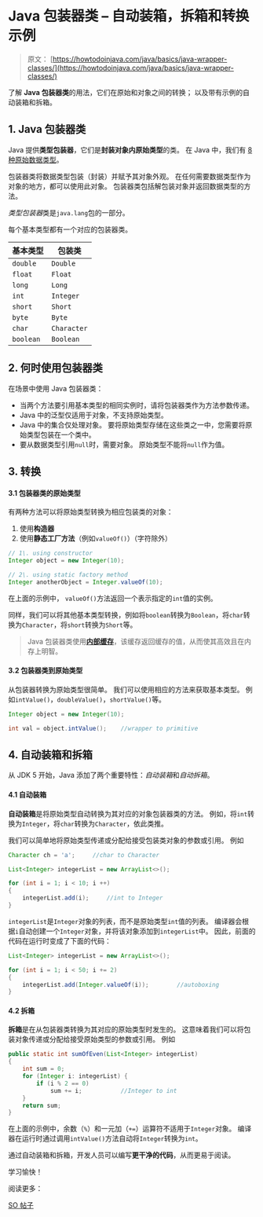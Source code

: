 # Java 包装器类 – 自动装箱，拆箱和转换示例

> 原文： [https://howtodoinjava.com/java/basics/java-wrapper-classes/](https://howtodoinjava.com/java/basics/java-wrapper-classes/)

了解 **Java 包装器类**的用法，它们在原始和对象之间的转换； 以及带有示例的自动装箱和拆箱。

## 1\. Java 包装器类

Java 提供**类型包装器**，它们是**封装对象内原始类型**的类。 在 Java 中，我们有 [8 种原始数据类型](https://howtodoinjava.com/java/basics/primitive-data-types-in-java/)。

包装器类将数据类型包装（封装）并赋予其对象外观。 在任何需要数据类型作为对象的地方，都可以使用此对象。 包装器类包括解包装对象并返回数据类型的方法。

*类型包装器*类是`java.lang`包的一部分。

每个基本类型都有一个对应的包装器类。

| **基本类型** | **包装类** |
| --- | --- |
| `double` | `Double` |
| `float` | `Float` |
| `long` | `Long` |
| `int` | `Integer` |
| `short` | `Short` |
| `byte` | `Byte` |
| `char` | `Character` |
| `boolean` | `Boolean` |

## 2\. 何时使用包装器类

在场景中使用 Java 包装器类：

*   当两个方法要引用基本类型的相同实例时，请将包装器类作为方法参数传递。
*   Java 中的泛型仅适用于对象，不支持原始类型。
*   Java 中的集合仅处理对象。 要将原始类型存储在这些类之一中，您需要将原始类型包装在一个类中。
*   要从数据类型引用`null`时，需要对象。 原始类型不能将`null`作为值。

## 3\. 转换

#### 3.1 包装器类的原始类型

有两种方法可以将原始类型转换为相应包装类的对象：

1.  使用**构造器**
2.  使用**静态工厂方法**（例如`valueOf()`）（字符除外）

```java
// 1\. using constructor
Integer object = new Integer(10);

// 2\. using static factory method
Integer anotherObject = Integer.valueOf(10);

```

在上面的示例中， `valueOf()`方法返回一个表示指定的`int`值的实例。

同样，我们可以将其他基本类型转换，例如将`boolean`转换为`Boolean`，将`char`转换为`Character`，将`short`转换为`Short`等。

> Java 包装器类使用[**内部缓存**](https://howtodoinjava.com/java/basics/object-initialization-best-practices-internal-caching-in-wrapper-classes/)，该缓存返回缓存的值，从而使其高效且在内存上明智。

#### 3.2 包装器类到原始类型

从包装器转换为原始类型很简单。 我们可以使用相应的方法来获取基本类型。 例如`intValue()`，`doubleValue()`，`shortValue()`等。

```java
Integer object = new Integer(10);

int val = object.intValue();	//wrapper to primitive

```

## 4\. 自动装箱和拆箱

从 JDK 5 开始，Java 添加了两个重要特性：*自动装箱*和*自动拆箱*。

#### 4.1 自动装箱

**自动装箱**是将原始类型自动转换为其对应的对象包装器类的方法。 例如，将`int`转换为`Integer`，将`char`转换为`Character`，依此类推。

我们可以简单地将原始类型传递或分配给接受包装类对象的参数或引用。 例如

```java
Character ch = 'a';		//char to Character

List<Integer> integerList = new ArrayList<>();

for (int i = 1; i < 10; i ++) 
{
    integerList.add(i);		//int to Integer
}

```

`integerList`是`Integer`对象的列表，而不是原始类型`int`值的列表。 编译器会根据`i`自动创建一个`Integer`对象，并将该对象添加到`integerList`中。 因此，前面的代码在运行时变成了下面的代码：

```java
List<Integer> integerList = new ArrayList<>();

for (int i = 1; i < 50; i += 2) 
{
    integerList.add(Integer.valueOf(i));		//autoboxing
}

```

#### 4.2 拆箱

**拆箱**是在从包装器类转换为其对应的原始类型时发生的。 这意味着我们可以将包装对象传递或分配给接受原始类型的参数或引用。 例如

```java
public static int sumOfEven(List<Integer> integerList) 
{
    int sum = 0;
    for (Integer i: integerList) {
    	if (i % 2 == 0)
            sum += i;			//Integer to int
    }
    return sum;
}

```

在上面的示例中，余数（`%`）和一元加（`+=`）运算符不适用于`Integer`对象。 编译器在运行时通过调用`intValue()`方法自动将`Integer`转换为`int`。

通过自动装箱和拆箱，开发人员可以编写**更干净的代码**，从而更易于阅读。

学习愉快！

阅读更多：

[SO 帖子](https://stackoverflow.com/questions/3579035/why-are-there-wrapper-classes-in-java)